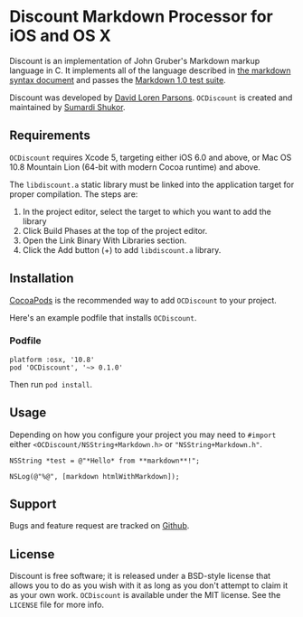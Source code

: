 # Discount Markdown Processor for iOS and OS X

Discount is an implementation of John Gruber's Markdown markup language in C. It
implements all of the language described in [the markdown syntax document](http://daringfireball.net/projects/markdown/syntax) and
passes the [Markdown 1.0 test suite](http://daringfireball.net/projects/downloads/MarkdownTest_1.0.zip).

Discount was developed by [David Loren Parsons](http://www.pell.portland.or.us/~orc). `OCDiscount` is created and maintained by [Sumardi Shukor](https://twitter.com/sumardi).

## Requirements

`OCDiscount` requires Xcode 5, targeting either iOS 6.0 and above, or Mac OS 10.8 Mountain Lion (64-bit with modern Cocoa runtime) and above.

The `libdiscount.a` static library must be linked into the application target for proper compilation. The steps are:

1. In the project editor, select the target to which you want to add the library
1. Click Build Phases at the top of the project editor.
1. Open the Link Binary With Libraries section.
1. Click the Add button (+) to add `libdiscount.a` library.

## Installation

[CocoaPods](http://www.cocoapods.org) is the recommended way to add `OCDiscount` to your project.

Here's an example podfile that installs `OCDiscount`.

### Podfile

    platform :osx, '10.8'
    pod 'OCDiscount', '~> 0.1.0'

Then run `pod install`.

## Usage

Depending on how you configure your project you may need to `#import` either `<OCDiscount/NSString+Markdown.h>` or `"NSString+Markdown.h"`.

    NSString *test = @"*Hello* from **markdown**!";

    NSLog(@"%@", [markdown htmlWithMarkdown]);
    
## Support

Bugs and feature request are tracked on [Github](https://github.com/sumardi/OCDiscount/issues).

## License 

Discount is free software;  it is released under a BSD-style license
that allows you to do as you wish with it as long as you don't attempt
to claim it as your own work. `OCDiscount` is available under the MIT license. See the `LICENSE` file for more info.